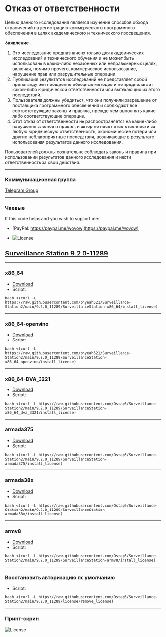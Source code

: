 # Отказ от ответственности

Целью данного исследования является изучение способов обхода ограничений на регистрацию коммерческого программного обеспечения в целях академического и технического просвещения.

**Заявление：**

1. Это исследование предназначено только для академических исследований и технического обучения и не может быть использовано в каких-либо незаконных или неправомерных целях, включая, помимо прочего, коммерческое использование, нарушение прав или разрушительные операции.
2. Публикация результатов исследований не представляет собой пропаганду или поощрение обходных методов и не предполагает какой-либо юридической ответственности или вытекающих из этого последствий.
3. Пользователи должны убедиться, что они получили разрешение от поставщика программного обеспечения и соблюдают все соответствующие законы и правила, прежде чем выполнять какие-либо соответствующие операции.
4. Этот отказ от ответственности не распространяется на какие-либо нарушения законов и правил, и автор не несет ответственности за любую юридическую ответственность, экономические потери или другие неблагоприятные последствия, возникающие в результате использования результатов данного исследования.

Пользователей должны сознательно соблюдать законы и правила при использовании результатов данного исследования и нести ответственность за свои действия.

---
### Коммуникационная группа
[Telegram Group]([https://t.me/Surveillance_9])

---
### Чаевые
If this code helps and you wish to support me:
- [PayPal: https://paypal.me/wovow](https://paypal.me/wovow)

- ![License](https://raw.githubusercontent.com/ohyeah521/coffee.jpg)


## [Surveillance Station 9.2.0-11289](https://archive.synology.com/download/Package/SurveillanceStation)

---
### x86_64
- [Download](https://global.synologydownload.com/download/Package/spk/SurveillanceStation/9.2.0-11289/SurveillanceStation-x86_64-9.2.0-11289.spk)
- Script:
```
bash <(curl -L https://raw.githubusercontent.com/ohyeah521/Surveillance-Station2/main/9.2.0_11289/SurveillanceStation-x86_64/install_license)
```

---
### x86_64-openvino
- [Download](https://global.synologydownload.com/download/Package/spk/SurveillanceStation/9.2.0-11289/SurveillanceStation-x86_64-9.2.0-11289_openvino.spk)
- Script:
```
bash <(curl -L https://raw.githubusercontent.com/ohyeah521/Surveillance-Station2/main/9.2.0_11289/SurveillanceStation-x86_64_openvino/install_license)
```

---
### x86_64-DVA_3221
- [Download](https://global.synologydownload.com/download/Package/spk/SurveillanceStation/9.2.0-11289/SurveillanceStation-x86_64-9.2.0-11289_DVA_3221.spk)
- Script:
```
bash <(curl -L https://raw.githubusercontent.com/Ostap6/Surveillance-Station2/main/9.2.0_11289/SurveillanceStation-x86_64_dva_3321/install_license)
```
---
### armada375
- [Download](https://global.synologydownload.com/download/Package/spk/SurveillanceStation/9.2.0-11289/SurveillanceStation-armada375-9.2.0-11289.spk)
- Script:
```
bash <(curl -L https://raw.githubusercontent.com/Ostap6/Surveillance-Station2/main/9.2.0_11289/SurveillanceStation-armada375/install_license)
```

---
### armada38x
- [Download](https://global.synologydownload.com/download/Package/spk/SurveillanceStation/9.2.0-11289/SurveillanceStation-armada38x-9.2.0-11289.spk)
- Script:
```
bash <(curl -L https://raw.githubusercontent.com/Ostap6/Surveillance-Station2/main/9.2.0_11289/SurveillanceStation-armada38x/install_license)
```

---
### armv8
- [Download](https://global.synologydownload.com/download/Package/spk/SurveillanceStation/9.2.0-11289/SurveillanceStation-armv8-9.2.0-11289.spk)
- Script:
```
bash <(curl -L https://raw.githubusercontent.com/Ostap6/Surveillance-Station2/main/9.2.0_11289/SurveillanceStation-armv8/install_license)
```

---
### Восстановить авторизацию по умолчанию
- Script:
```
bash <(curl -L https://raw.githubusercontent.com/Ostap6/Surveillance-Station2/main/9.2.0_11289/license/remove_license)
```
---
### Принт-скрин
![License]([https://raw.githubusercontent.com/Ostap6/Surveillance-Station2/main/img/60.jpg](https://github.com/Ostap6/Surveillance-Station2/blob/main/img/60.png))


